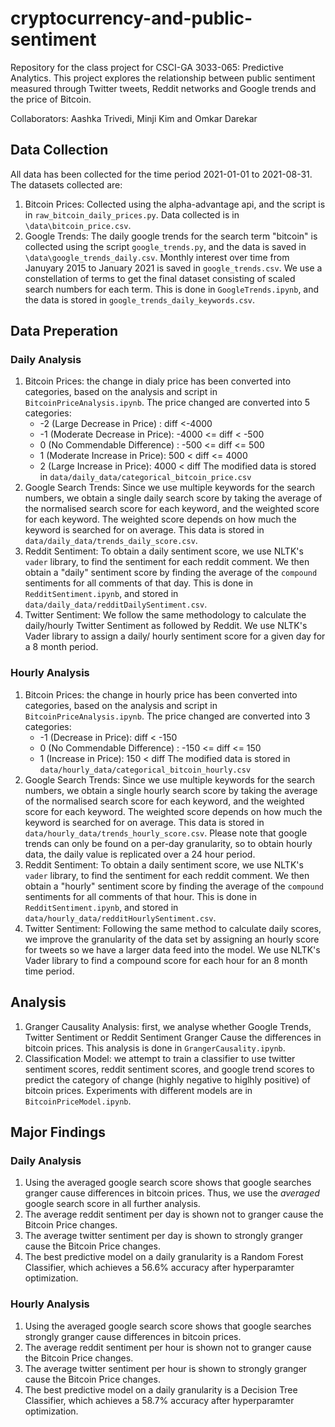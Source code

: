 # cryptocurrency-and-public-sentiment

Repository for the class project for CSCI-GA 3033-065: Predictive Analytics. This project explores the relationship between public sentiment measured through Twitter tweets, Reddit networks and Google trends and the price of Bitcoin.

Collaborators: Aashka Trivedi, Minji Kim and Omkar Darekar

## Data Collection

All data has been collected for the time period 2021-01-01 to 2021-08-31. The datasets collected are:

1. Bitcoin Prices: Collected using the alpha-advantage api, and the script is in `raw_bitcoin_daily_prices.py`. Data collected is in `\data\bitcoin_price.csv`.
2. Google Trends: The daily google trends for the search term "bitcoin" is collected using the script `google_trends.py`, and the data is saved in `\data\google_trends_daily.csv`. Monthly interest over time from Januyary 2015 to January 2021 is saved in `google_trends.csv`. We use a constellation of terms to get the final dataset consisting of scaled search numbers for each term. This is done in `GoogleTrends.ipynb`, and the data is stored in `google_trends_daily_keywords.csv`.

## Data Preperation

### Daily Analysis

1. Bitcoin Prices: the change in dialy price has been converted into categories, based on the analysis and script in `BitcoinPriceAnalysis.ipynb`. The price changed are converted into 5 categories:
    - -2 (Large Decrease in Price) : diff <-4000
    - -1 (Moderate Decrease in Price): -4000 <= diff < -500
    - 0 (No Commendable Difference) : -500 <= diff <= 500
    - 1 (Moderate Increase in Price): 500 < diff <= 4000
    - 2 (Large Increase in Price): 4000 < diff
The modified data is stored in `data/daily_data/categorical_bitcoin_price.csv`
2. Google Search Trends: Since we use multiple keywords for the search numbers, we obtain a single daily search score by taking the average of the normalised search score for each keyword, and the weighted score for each keyword. The weighted score depends on how much the keyword is searched for on average. This data is stored in `data/daily_data/trends_daily_score.csv`.  
3. Reddit Sentiment: To obtain a daily sentiment score, we use NLTK's `vader` library, to find the sentiment for each reddit comment. We then obtain a "daily" sentiment score by finding the average of the `compound` sentiments for all comments of that day. This is done in `RedditSentiment.ipynb`, and stored in `data/daily_data/redditDailySentiment.csv`.
4. Twitter Sentiment: We follow the same methodology to calculate the daily/hourly Twitter Sentiment as followed by Reddit. We use NLTK's Vader library to assign a daily/ hourly sentiment score  for a given day for a 8 month period.

### Hourly Analysis

1. Bitcoin Prices: the change in hourly price has been converted into categories, based on the analysis and script in `BitcoinPriceAnalysis.ipynb`. The price changed are converted into 3 categories:
    - -1 (Decrease in Price):  diff < -150
    - 0 (No Commendable Difference) : -150 <= diff <= 150
    - 1 (Increase in Price): 150 < diff 
The modified data is stored in `data/hourly_data/categorical_bitcoin_hourly.csv`
2. Google Search Trends: Since we use multiple keywords for the search numbers, we obtain a single hourly search score by taking the average of the normalised search score for each keyword, and the weighted score for each keyword. The weighted score depends on how much the keyword is searched for on average. This data is stored in `data/hourly_data/trends_hourly_score.csv`.  Please note that google trends can only be found on a per-day granularity, so to obtain hourly data, the daily value is replicated over a 24 hour period.
3. Reddit Sentiment: To obtain a daily sentiment score, we use NLTK's `vader` library, to find the sentiment for each reddit comment. We then obtain a "hourly" sentiment score by finding the average of the `compound` sentiments for all comments of that hour. This is done in `RedditSentiment.ipynb`, and stored in `data/hourly_data/redditHourlySentiment.csv`.
4. Twitter Sentiment: Following the same method to calculate daily scores, we improve the granularity of the data set by assigning an hourly score for tweets so we have a larger data feed into the model. We use NLTK's Vader library to find a compound score for each hour for an 8 month time period.

## Analysis

1. Granger Causality Analysis: first, we analyse whether Google Trends, Twitter Sentiment or Reddit Sentiment Granger Cause the differences in bitcoin prices. This analysis is done in `GrangerCausality.ipynb`.
2. Classification Model: we attempt to train a classifier to use twitter sentiment scores, reddit sentiment scores, and google trend scores to predict the category of change (highly negative to higlhly positive) of bitcoin prices. Experiments with different models are in `BitcoinPriceModel.ipynb`.

## Major Findings

### Daily Analysis

1. Using the averaged google search score shows that google searches granger cause differences in bitcoin prices. Thus, we use the *averaged* google search score in all further analysis.
2. The average reddit sentiment per day is shown not to granger cause the Bitcoin Price changes.
3. The average twitter sentiment per day is shown to strongly granger cause the Bitcoin Price changes.
4. The best predictive model on a daily granularity is a Random Forest Classifier, which achieves a 56.6% accuracy after hyperparamter optimization.

### Hourly Analysis

1. Using the averaged google search score shows that google searches strongly granger cause differences in bitcoin prices.
2. The average reddit sentiment per hour is shown not to granger cause the Bitcoin Price changes.
3. The average twitter sentiment per hour is shown to strongly granger cause the Bitcoin Price changes.
4. The best predictive model on a daily granularity is a Decision Tree Classifier, which achieves a 58.7% accuracy after hyperparamter optimization.
